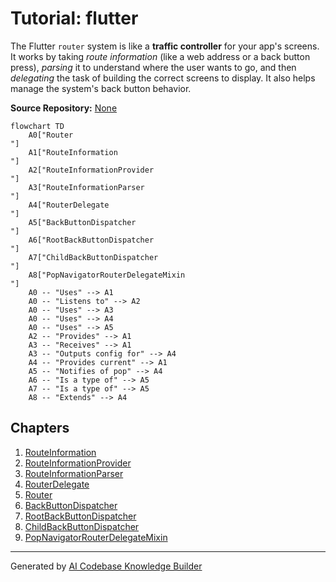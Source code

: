 # Tutorial: flutter

The Flutter `router` system is like a **traffic controller** for your app's screens.
It works by taking *route information* (like a web address or a back button press),
*parsing* it to understand where the user wants to go, and then *delegating*
the task of building the correct screens to display. It also helps manage the
system's back button behavior.


**Source Repository:** [None](None)

```mermaid
flowchart TD
    A0["Router
"]
    A1["RouteInformation
"]
    A2["RouteInformationProvider
"]
    A3["RouteInformationParser
"]
    A4["RouterDelegate
"]
    A5["BackButtonDispatcher
"]
    A6["RootBackButtonDispatcher
"]
    A7["ChildBackButtonDispatcher
"]
    A8["PopNavigatorRouterDelegateMixin
"]
    A0 -- "Uses" --> A1
    A0 -- "Listens to" --> A2
    A0 -- "Uses" --> A3
    A0 -- "Uses" --> A4
    A0 -- "Uses" --> A5
    A2 -- "Provides" --> A1
    A3 -- "Receives" --> A1
    A3 -- "Outputs config for" --> A4
    A4 -- "Provides current" --> A1
    A5 -- "Notifies of pop" --> A4
    A6 -- "Is a type of" --> A5
    A7 -- "Is a type of" --> A5
    A8 -- "Extends" --> A4
```

## Chapters

1. [RouteInformation
](01_routeinformation_.md)
2. [RouteInformationProvider
](02_routeinformationprovider_.md)
3. [RouteInformationParser
](03_routeinformationparser_.md)
4. [RouterDelegate
](04_routerdelegate_.md)
5. [Router
](05_router_.md)
6. [BackButtonDispatcher
](06_backbuttondispatcher_.md)
7. [RootBackButtonDispatcher
](07_rootbackbuttondispatcher_.md)
8. [ChildBackButtonDispatcher
](08_childbackbuttondispatcher_.md)
9. [PopNavigatorRouterDelegateMixin
](09_popnavigatorrouterdelegatemixin_.md)


---

Generated by [AI Codebase Knowledge Builder](https://github.com/The-Pocket/Tutorial-Codebase-Knowledge)
